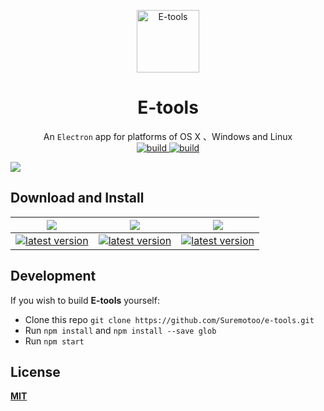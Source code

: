 <p align="center"><img src="https://github.com/Suremotoo/e-tools/blob/master/assets/app-icon/png/512.png" alt="E-tools" width="100" height="100"></p>

<h1 align="center">E-tools</h1>

<div align="center">
  An <code>Electron</code> app for platforms of OS X 、Windows and Linux
</div>

<div align="center">
  <!-- License -->
 <a href="https://blog.suremotoo.site/e-tools">
    <img src="https://img.shields.io/github/license/Suremotoo/e-tools.svg" alt="build">
  </a>

  <!-- Build Status -->
  <a href="https://blog.suremotoo.site/e-tools">
    <img src="https://img.shields.io/travis/Suremotoo/e-tools.svg" alt="build">
  </a>
</div>


![](https://github.com/Suremotoo/e-tools/blob/master/assets/img/screenshot.png)


## Download and Install

| ![]( https://github.com/ryanoasis/nerd-fonts/wiki/screenshots/v1.0.x/mac-pass-sm.png)                                                                                                             | ![]( https://github.com/ryanoasis/nerd-fonts/wiki/screenshots/v1.0.x/windows-pass-sm.png)                                                                                                                     | ![]( https://github.com/ryanoasis/nerd-fonts/wiki/screenshots/v1.0.x/linux-pass-sm.png)                                                                                                                                   |
|:-------------------------------------------------------------------------------------------------------------------------------------------------------------------------------------------------:|:-------------------------------------------------------------------------------------------------------------------------------------------------------------------------------------------------------------:|:-------------------------------------------------------------------------------------------------------------------------------------------------------------------------------------------------------------------------:|
| [![latest version](https://img.shields.io/github/downloads/Suremotoo/e-tools/latest/E-tools-mac.zip.svg)](https://github.com/Suremotoo/e-tools/releases/download/v1.0.0/E-tools-mac.zip) | [![latest version](https://img.shields.io/github/downloads/Suremotoo/e-tools/latest/E-tools-win32-ia32.zip.svg)](https://github.com/Suremotoo/e-tools/releases/download/v1.0.0/E-tools-win32-ia32.zip) | [![latest version](https://img.shields.io/github/downloads/Suremotoo/e-tools/latest/E-tools-linux-x64.zip.svg)](https://github.com/Suremotoo/e-tools/releases/download/v1.0.0/E-tools-linux-x64.zip) |

## Development

If you wish to build **E-tools** yourself:

- Clone this repo
  `git clone https://github.com/Suremotoo/e-tools.git`
- Run `npm install` and `npm install --save glob`
- Run `npm start`

## License

[**MIT**](https://github.com/Suremotoo/e-tools/blob/master/LICENSE)


